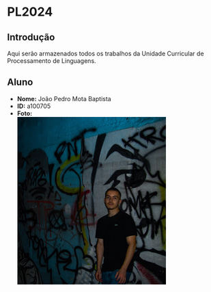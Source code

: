# PL2024

## Introdução
Aqui serão armazenados todos os trabalhos da Unidade Curricular de Processamento de Linguagens.

## Aluno

- **Nome:** João Pedro Mota Baptista
- **ID:** a100705
- **Foto:** <br> ![Fotografia do aluno](myphoto.jpg)
